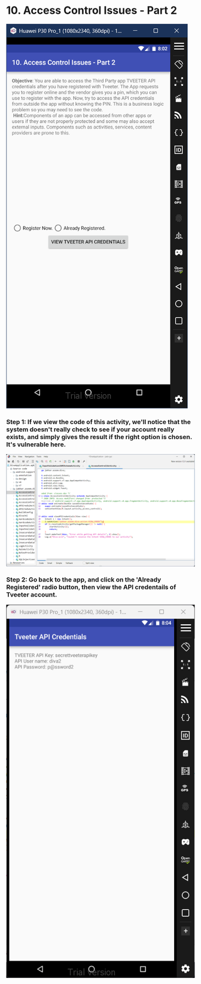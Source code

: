 # 10. Access Control Issues - Part 2
![Image 1](11.1.png)
### Step 1: If we view the code of this activity, we'll notice that the system doesn't really check to see if your account really exists, and simply gives the result if the right option is chosen. It's vulnerable here. 
![Image 2](11.2.png)
### Step 2: Go back to the app, and click on the 'Already Registered' radio button, then view the API credentails of Tveeter account. 
![Image 3](11.3.png)
